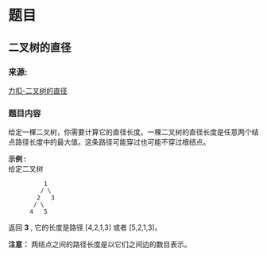 # 题目

## 二叉树的直径

### 来源:

[力扣-二叉树的直径](https://leetcode-cn.com/problems/diameter-of-binary-tree/)

### 题目内容

给定一棵二叉树，你需要计算它的直径长度。一棵二叉树的直径长度是任意两个结点路径长度中的最大值。这条路径可能穿过也可能不穿过根结点。



**示例 :**  
给定二叉树

    
    
              1
             / \
            2   3
           / \     
          4   5    
    

返回  **3** , 它的长度是路径 [4,2,1,3] 或者 [5,2,1,3]。



**注意：** 两结点之间的路径长度是以它们之间边的数目表示。

